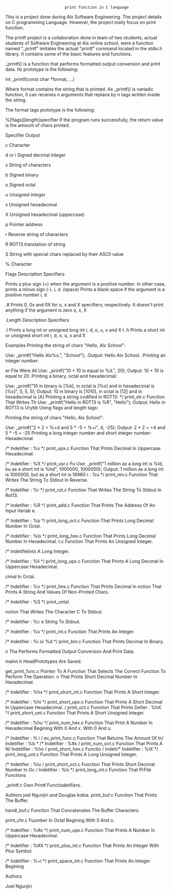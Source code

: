                               print function in C language

This is a project done during Alx Software Engineering. The project details on C programming Language. However, the project maily focus on print function.

The printf project is a collaboration done in team of two students, actual students of Software Engineering at Alx online school, were a function named "_printf" imitates the actual "printf" command located in the stdio.h library. It contains some of the basic features and functions.

_printf() is a function that performs formatted output conversion and print data. Its prototype is the following:

int _printf(const char *format, ...)

Where format contains the string that is printed. As _printf() is variadic function, it can receives n arguments that replace by n tags written inside the string.

The format tags prototype is the following:

%[flags][length]specifier If the program runs successfully, the return value is the amount of chars printed.

Specifier Output

c Character

d or i Signed decimal integer

s String of characters

b Signed binary

o Signed octal

u Unsigned integer

x Unsigned hexadecimal

X Unsigned hexadecimal (uppercase)

p Pointer address

r Reverse string of characters

R ROT13 translation of string

S String with special chars replaced by their ASCII value

% Character

Flags Description Specifiers

Prints a plus sign (+) when the argument is a positive number. In other case, prints a minus sign (-). i, d .(space) Prints a blank space if the argument is a positive number i, d

.# Prints 0, 0x and 0X for o, x and X specifiers, respectively. It doesn't print anything if the argument is zero o, x, X

.Length Description Specifiers

.l Prints a long int or unsigned long int i, d, o, u, x and X t .h Prints a short int or unsigned short int i, d, o, u, x and X

Examples Printing the string of chars "Hello, Alx School":

Use: _printf("Hello Alx%s.", "School"); .Output: Hello Alx School. .Printing an integer number:

er File Were All Use: _printf("10 + 10 is equal to %d.", 20); Output: 10 + 10 is equal to 20. Printing a binary, octal and hexadecimal:

Use: _printf("10 in binary is [%b], in octal is [%o] and in hexadecimal is [%x]", 5, 5, 5); Output: 10 in binary is [1010], in octal is [12] and in hexadecimal is [A] Printing a string codified in ROT13: */ print_str.c Function That Writes Th Use: _printf("Hello in ROT13 is %R", "Hello"); Output: Hello in ROT13 is Urybb Using flags and length tags:

Printing the string of chars "Hello, Alx School":

Use: _printf("2 * 2 = %+d and 5 * -5 = %+i", 4, -25); Output: 2 * 2 = +4 and 5 * -5 = -25 Printing a long integer number and short integer number: Hexadecimal.

/* Indetifier : %x */ print_upx.c Function That Prints Decimal In Uppercase Hexadecimal.

/* Indetifier : %X */ print_usr.c Fu Use: _printf("1 million as a long int is %ld, bu as a short int is %hd", 1000000, 1000000); Output: 1 million as a long int is 1000000, but as a short int is 16960 r : %u */ print_rev.c Function That Writes The String To Stdout In Reverse.

/* Indetifier : %r */ print_rot.c Function That Writes The String To Stdout In Rot13.

/* Indetifier : %R */ print_add.c Function That Prints The Address Of An Input Variab e.

/* Indetifier : %p */ print_long_oct.c Function That Prints Long Decimal Number In Octal.

/* Indetifier : %lo */ print_long_hex.c Function That Prints Long Decimal Number In Hexadecimal. t.c Function That Prints An Unsigned Integer.

/* Indetifielints A Long Integer.

/* Indetifier : %li */ print_long_upx.c Function That Prints A Long Decimal In Uppercase Hexadecimal.

cimal In Octal.

/* Indetifier : %o */ print_hex.c Function That Prints Decimal In nction That Prints A String And Values Of Non-Printed Chars.

/* Indetifier : %S */ print_untal.

nction That Writes The Character C To Stdout.

/* Indetifier : %c e String To Stdout.

/* Indetifier : %s */ print_int.c Function That Prints An Integer.

/* Indetifier : %i or %d */ print_bnr.c Function That Prints Decimal In Binary.

n Tha Performs Formatted Output Conversion And Print Data.

mainn.h HeadPrototypes Are Saved.

get_print_func.c Pointer To A Function That Selects The Correct Function To Perform The Operation. n That Prints Short Decimal Number In Hexadecimal.

/* Indetifier : %hx */ print_short_int.c Function That Prints A Short Integer.

/* Indetifier : %hi */ print_short_upx.c Function That Prints A Short Decimal In Uppercase Hexadecimal. / print_oct.c Function That Prints Defier : %hX */ print_short_unt.c Function That Prints A Short Unsigned Integer.

/* Indetifier : %hu */ print_num_hex.c Function That Print A Number In Hexadecimal Begining With 0 And x. With 0 And u.

/* Indetifier : % i / ev_print_func.c Function That Returns The Amount Of In/ Indetifier : %b * /* Indetifier : %#x / print_num_oct.c Function That Prints A N/ Indetifier : %ho / print_short_hex.c Functio / Indeti/* Indetifier : %lX */ print_long_unt.c Function That Prints A Long Unsigned Integer.

/* Indetifier : %lu / print_short_oct.c Function That Prints Short Decimal Number In Oc / Indetifier : %lx */ print_long_int.c Function That PrFile Functions

_printf.c Own Printf Functiodetifiers.

Authors joel Ngunjiri and Douglas kobia. print_buf.c Function That Prints The Buffer.

handl_buf.c Function That Concatenates The Buffer Characters.

print_chr.c Fuumber In Octal Begining With 0 And o.

/* Indetifier : %#o */ print_num_upx.c Function That Prints A Number In Uppercase Hexadecimal.

/* Indetifier : %#X */ print_plus_int.c Function That Prints An Integer With Plus Symbol.

/* Indetifier : %+i */ print_space_int.c Function That Prints An Integer Begining

Authors

Joel Ngunjiri
